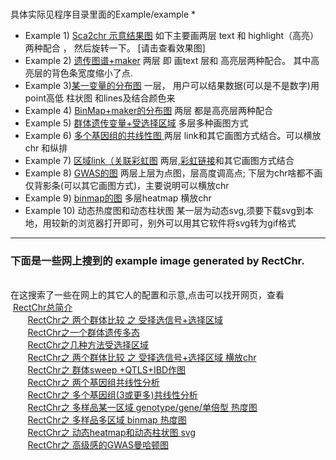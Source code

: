 </br>具体实际见程序目录里面的Example/example * 
* Example 1) [Sca2chr 示意结果图](https://github.com/BGI-shenzhen/RectChr/blob/main/Example/example1/OUT.png)
如下主要画两层    text 和 highlight（高亮）两种配合 ， 然后旋转一下。  [请击查看效果图]
* Example 2) [遗传图谱+maker](https://github.com/BGI-shenzhen/RectChr/blob/main/Example/example2/OUT.png)
两层  即 画text 层和 高亮层两种配合。   其中高亮层的背色条宽度缩小了点.
* Example 3)[某一变量的分布图](https://github.com/BGI-shenzhen/RectChr/blob/main/Example/example3/OUT.png)
一层， 用户可以结果数据(可以是不是数字)用point高低 柱状图 和lines及结合颜色来
* Example 4)  [BinMap+maker的分布图](https://github.com/BGI-shenzhen/RectChr/blob/main/Example/example4/OUT.png)
两层  都是高亮层两种配合
* Example 5)  [群体遗传变量+受选择区域](https://github.com/BGI-shenzhen/RectChr/blob/main/Example/example5/OUT.png)
多层多种画图方式
* Example 6) [多个基因组的共线性图 ](https://github.com/BGI-shenzhen/RectChr/blob/main/Example/example6/OUT4.png)
两层 link和其它画图方式结合。可以横放chr 和纵排
* Example 7) [区域link（关联彩虹图](https://github.com/BGI-shenzhen/RectChr/blob/main/Example/example7/OUT.png)
 两层,[彩虹链接](https://github.com/BGI-shenzhen/RectChr/blob/main/Example/example7/OUT2.png)和其它画图方式结合
* Example 8) [GWAS的图](https://github.com/BGI-shenzhen/RectChr/blob/main/Example/example8/OUT.png)
两层上层为点图，层高度调高点; 下层为chr啥都不画仅背影条(可以其它画图方式)，主要说明可以横放chr
* Example 9) [binmap的图](https://github.com/BGI-shenzhen/RectChr/blob/main/Example/example9/OUT.png)
多层heatmap  横放chr
* Example 10) 动态热度图和动态柱状图
某一层为动态svg,须要下载svg到本地，用较新的浏览器打开即可，别外可以用其它软件将svg转为gif格式




------------
###  下面是一些网上搜到的 example image generated by RectChr.
</br>在这搜索了一些在网上的其它人的配置和示意,点击可以找开网页，查看
</br> &nbsp;[RectChr总简介](https://zhuanlan.zhihu.com/p/352026153)
</br> &nbsp;&nbsp;&nbsp;&nbsp;&nbsp;&nbsp;&nbsp;[RectChr之 两个群体比较 之 受择选信号+选择区域](https://zhuanlan.zhihu.com/p/352900660)
</br> &nbsp;&nbsp;&nbsp;&nbsp;&nbsp;&nbsp;&nbsp;[RectChr之一个群体遗传多态](https://zhuanlan.zhihu.com/p/352886319)
</br> &nbsp;&nbsp;&nbsp;&nbsp;&nbsp;&nbsp;&nbsp;[RectChr之几种方法受选择区域](https://zhuanlan.zhihu.com/p/352798284)
</br> &nbsp;&nbsp;&nbsp;&nbsp;&nbsp;&nbsp;&nbsp;[RectChr之 两个群体比较 之 受择选信号+选择区域 横放chr ](https://zhuanlan.zhihu.com/p/353999839)
</br> &nbsp;&nbsp;&nbsp;&nbsp;&nbsp;&nbsp;&nbsp;[RectChr之 群体sweep +QTLS+IBD作图](https://zhuanlan.zhihu.com/p/366244372)
</br> &nbsp;&nbsp;&nbsp;&nbsp;&nbsp;&nbsp;&nbsp;[RectChr之 两个基因组共线性分析](https://zhuanlan.zhihu.com/p/354274078)
</br> &nbsp;&nbsp;&nbsp;&nbsp;&nbsp;&nbsp;&nbsp;[RectChr之 多个基因组(3或更多)共线性分析](https://zhuanlan.zhihu.com/p/361324138)
</br> &nbsp;&nbsp;&nbsp;&nbsp;&nbsp;&nbsp;&nbsp;[RectChr之 多样品某一区域 genotype/gene/单倍型 热度图](https://zhuanlan.zhihu.com/p/358342096)
</br> &nbsp;&nbsp;&nbsp;&nbsp;&nbsp;&nbsp;&nbsp;[RectChr之 多样品多区域 binmap 热度图](https://zhuanlan.zhihu.com/p/360097194)
</br> &nbsp;&nbsp;&nbsp;&nbsp;&nbsp;&nbsp;&nbsp;[RectChr之 动态heatmap和动态柱状图 svg](https://zhuanlan.zhihu.com/p/362705487)
</br> &nbsp;&nbsp;&nbsp;&nbsp;&nbsp;&nbsp;&nbsp;[RectChr之 高级感的GWAS曼哈顿图](https://zhuanlan.zhihu.com/p/375048543)

